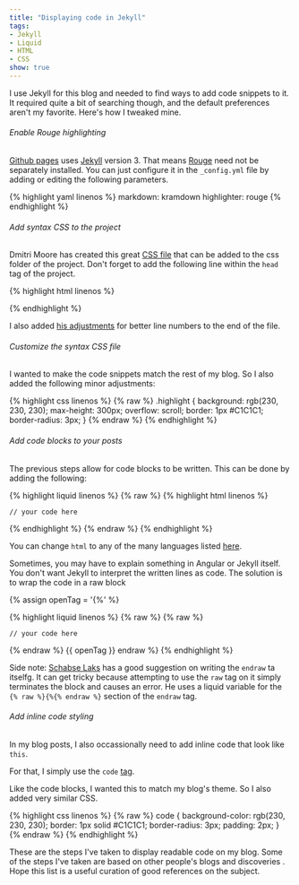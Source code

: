 ```yaml
---
title: "Displaying code in Jekyll"
tags: 
- Jekyll
- Liquid
- HTML
- CSS
show: true
---
```


I use Jekyll for this blog and needed to find ways to add code snippets to it. 
It required quite a bit of searching though, 
and the default preferences aren't my favorite. 
Here's how I tweaked mine. 

<h6>Enable Rouge highlighting</h6>
<p>
<a href="https://pages.github.com/versions/">Github pages</a> 
uses <a href="https://jekyllrb.com/">Jekyll</a> 
version 3. 
That means 
<a href="https://sacha.me/articles/jekyll-rouge/">Rouge</a> 
need not be separately installed. 
You can just configure it in the <code>_config.yml</code> 
file by adding or editing the following parameters.
</p>

{% highlight yaml linenos %}
markdown: kramdown
highlighter: rouge
{% endhighlight %} 

<h6>Add syntax CSS to the project</h6>
<p>
Dmitri Moore has created this great 
<a href="https://gist.github.com/demisx/025698a7b5e314a7a4b5">CSS file</a> 
that can be added to the css folder of the project. 
Don't forget to add the following line within the 
<code>head</code> tag of the project.
</p> 

{% highlight html linenos %}
<link href="/css/syntax.css" rel="stylesheet">
{% endhighlight %} 

I also added 
<a href="https://demisx.github.io/jekyll/2014/01/13/improve-code-highlighting-in-jekyll.html">his adjustments</a> 
for better line numbers to the end of the file. 

<h6>Customize the syntax CSS file</h6>
<p>
I wanted to make the code snippets match the rest of my blog. 
So I also added the following minor adjustments: 
</p>

{% highlight css linenos %}
{% raw %}
.highlight {
    background: rgb(230, 230, 230);
    max-height: 300px;
    overflow: scroll;
    border: 1px #C1C1C1;
    border-radius: 3px;
}
{% endraw %}
{% endhighlight %}

<h6>Add code blocks to your posts</h6>
The previous steps allow for code blocks to be written. 
This can be done by adding the following:

{% highlight liquid linenos %}
{% raw %}
{% highlight html linenos %}

	// your code here

{% endhighlight %}
{% endraw %}
{% endhighlight %}

You can change 
<code>html</code> 
to any of the many languages listed 
<a href="https://github.com/jneen/rouge/wiki/List-of-supported-languages-and-lexers">here</a>.

Sometimes, you may have to explain something in Angular or Jekyll itself. 
You don't want Jekyll to interpret the written lines as code. 
The solution is to wrap the code in a raw block

{% assign openTag = '{%' %}

{% highlight liquid linenos %}
{% raw %}
{% raw %}

	// your code here
{% endraw %}
{{ openTag }} endraw %}
{% endhighlight %}

<p>
Side note: 
<a href="http://blog.slaks.net/2013-06-10/jekyll-endraw-in-code/">Schabse Laks</a> 
has a good suggestion on writing the <code>endraw</code> ta itselfg. 
It can get tricky because attempting to use the <code>raw</code> tag on it simply terminates the block and causes an error. 
He uses a liquid variable for the <code>{% raw %}{%{% endraw %}</code> section of the <code>endraw</code> tag. 
</p>

<h6>Add inline code styling</h6>
<p>
In my blog posts, I also occassionally need to add inline code that look like 
<code>this</code>.

For that, I simply use the 
<code>code</code> 
<a href="http://www.w3schools.com/TAgs/tag_code.asp">tag</a>. 

Like the code blocks, I wanted this to match my blog's theme. 
So I also added very similar CSS. 

{% highlight css linenos %}
{% raw %}
code {
    background-color: rgb(230, 230, 230);
    border: 1px solid #C1C1C1;
    border-radius: 3px;
    padding: 2px;
}
{% endraw %}
{% endhighlight %}

<p>
These are the steps I've taken to display readable code on my blog. 
Some of the steps I've taken are based on other people's blogs and discoveries . 
Hope this list is a useful curation of good references on the subject.
</p>
